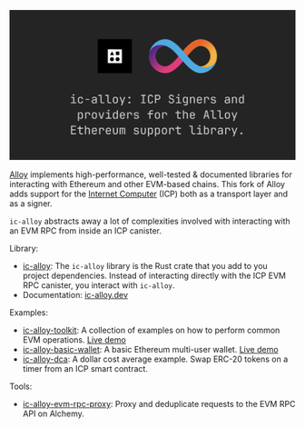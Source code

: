 ![ic-alloy](./hero.png)

[Alloy](https://alloy.rs/) implements high-performance, well-tested & documented libraries for interacting with Ethereum and other EVM-based chains. This fork of Alloy adds support for the [Internet Computer](https://internetcomputer.org) (ICP) both as a transport layer and as a signer.

`ic-alloy` abstracts away a lot of complexities involved with interacting with an EVM RPC from inside an ICP canister.

Library:

- [ic-alloy](https://github.com/ic-alloy/ic-alloy): The `ic-alloy` library is the Rust crate that you add to you project dependencies. Instead of interacting directly with the ICP EVM RPC canister, you interact with `ic-alloy`.
- Documentation: [ic-alloy.dev](https://ic-alloy.dev)

Examples:

- [ic-alloy-toolkit](https://github.com/ic-alloy/ic-alloy-toolkit): A collection of examples on how to perform common EVM operations. [Live demo](https://u4yi6-xiaaa-aaaap-aib2q-cai.icp0.io)
- [ic-alloy-basic-wallet](https://github.com/ic-alloy/ic-alloy-basic-wallet): A basic Ethereum multi-user wallet. [Live demo](https://7vics-6yaaa-aaaai-ap7lq-cai.icp0.io)
- [ic-alloy-dca](https://github.com/ic-alloy/ic-alloy-dca): A dollar cost average example. Swap ERC-20 tokens on a timer from an ICP smart contract.

Tools:
- [ic-alloy-evm-rpc-proxy](https://github.com/ic-alloy/ic-alloy-evm-rpc-proxy): Proxy and deduplicate requests to the EVM RPC API on Alchemy.
